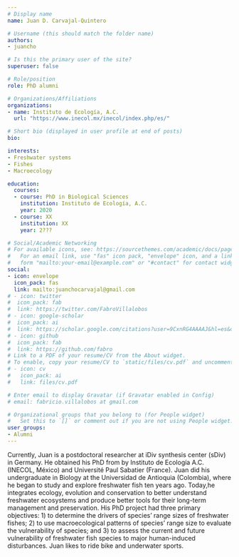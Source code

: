 ```yaml
---
# Display name
name: Juan D. Carvajal-Quintero

# Username (this should match the folder name)
authors:
- juancho

# Is this the primary user of the site?
superuser: false

# Role/position
role: PhD alumni

# Organizations/Affiliations
organizations:
- name: Instituto de Ecología, A.C. 
  url: "https://www.inecol.mx/inecol/index.php/es/"

# Short bio (displayed in user profile at end of posts)
bio: 

interests:
- Freshwater systems
- Fishes
- Macroecology

education:
  courses:
  - course: PhD in Biological Sciences
    institution: Instituto de Ecología, A.C.
    year: 2020
  - course: XX
    institution: XX
    year: 2???

# Social/Academic Networking
# For available icons, see: https://sourcethemes.com/academic/docs/page-builder/#icons
#   For an email link, use "fas" icon pack, "envelope" icon, and a link in the
#   form "mailto:your-email@example.com" or "#contact" for contact widget.
social:
- icon: envelope
  icon_pack: fas
  link: mailto:juanchocarvajal@gmail.com
# - icon: twitter
#  icon_pack: fab
#  link: https://twitter.com/FabroVillalobos
# - icon: google-scholar
#  icon_pack: ai
#  link: https://scholar.google.com/citations?user=9CxnRG4AAAAJ&hl=es&oi=ao
# - icon: github
#  icon_pack: fab
#  link: https://github.com/fabro
# Link to a PDF of your resume/CV from the About widget.
# To enable, copy your resume/CV to `static/files/cv.pdf` and uncomment the lines below.
# - icon: cv
#   icon_pack: ai
#   link: files/cv.pdf

# Enter email to display Gravatar (if Gravatar enabled in Config)
# email: fabricio.villalobos at gmail.com

# Organizational groups that you belong to (for People widget)
#   Set this to `[]` or comment out if you are not using People widget.
user_groups:
- Alumni
---
```


Currently, Juan is a postdoctoral researcher at iDiv synthesis center (sDiv) in Germany. He obtained his PhD from by Instituto de Ecología A.C. (INECOL, México) and Université Paul Sabatier (France). Juan did his undergraduate in Biology at the Universidad de Antioquia (Colombia), where he began to study and explore freshwater fish ten years ago. Today,he integrates ecology, evolution and conservation to better understand freshwater ecosystems and produce better tools for their long-term management and preservation. His PhD project had three primary objectives: 1) to determine the drivers of species’ range sizes of freshwater fishes; 2) to use macroecological patterns of species’ range size to evaluate the vulnerability of species; and 3) to assess the current and future vulnerability of freshwater fish species to major human-induced disturbances. Juan likes to ride bike and underwater sports.
